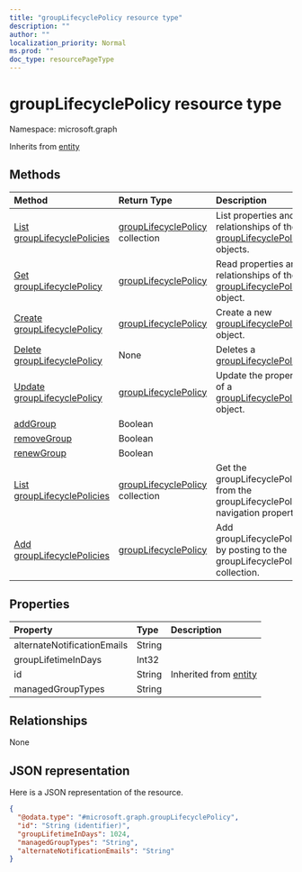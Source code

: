 ```yaml
---
title: "groupLifecyclePolicy resource type"
description: ""
author: ""
localization_priority: Normal
ms.prod: ""
doc_type: resourcePageType
---
```


# groupLifecyclePolicy resource type


Namespace: microsoft.graph




Inherits from [entity](../resources/entity.md)

## Methods
|Method|Return Type|Description|
|:---|:---|:---|
|[List groupLifecyclePolicies](../api/grouplifecyclepolicy-list.md)|[groupLifecyclePolicy](../resources/grouplifecyclepolicy.md) collection|List properties and relationships of the [groupLifecyclePolicy](../resources/grouplifecyclepolicy.md) objects.|
|[Get groupLifecyclePolicy](../api/grouplifecyclepolicy-get.md)|[groupLifecyclePolicy](../resources/grouplifecyclepolicy.md)|Read properties and relationships of the [groupLifecyclePolicy](../resources/grouplifecyclepolicy.md) object.|
|[Create groupLifecyclePolicy](../api/grouplifecyclepolicy-post-grouplifecyclepolicies.md)|[groupLifecyclePolicy](../resources/grouplifecyclepolicy.md)|Create a new [groupLifecyclePolicy](../resources/grouplifecyclepolicy.md) object.|
|[Delete groupLifecyclePolicy](../api/grouplifecyclepolicy-delete.md)|None|Deletes a [groupLifecyclePolicy](../resources/grouplifecyclepolicy.md).|
|[Update groupLifecyclePolicy](../api/grouplifecyclepolicy-update.md)|[groupLifecyclePolicy](../resources/grouplifecyclepolicy.md)|Update the properties of a [groupLifecyclePolicy](../resources/grouplifecyclepolicy.md) object.|
|[addGroup](../api/grouplifecyclepolicy-addgroup.md)|Boolean||
|[removeGroup](../api/grouplifecyclepolicy-removegroup.md)|Boolean||
|[renewGroup](../api/grouplifecyclepolicy-renewgroup.md)|Boolean||
|[List groupLifecyclePolicies](../api/group-list-grouplifecyclepolicies.md)|[groupLifecyclePolicy](../resources/grouplifecyclepolicy.md) collection|Get the groupLifecyclePolicies from the groupLifecyclePolicies navigation property.|
|[Add groupLifecyclePolicies](../api/group-post-grouplifecyclepolicies.md)|[groupLifecyclePolicy](../resources/grouplifecyclepolicy.md)|Add groupLifecyclePolicies by posting to the groupLifecyclePolicies collection.|

## Properties
|Property|Type|Description|
|:---|:---|:---|
|alternateNotificationEmails|String||
|groupLifetimeInDays|Int32||
|id|String| Inherited from [entity](../resources/entity.md)|
|managedGroupTypes|String||

## Relationships
None

## JSON representation
Here is a JSON representation of the resource.
<!-- {
  "blockType": "resource",
  "keyProperty": "id",
  "@odata.type": "microsoft.graph.groupLifecyclePolicy",
  "baseType": "microsoft.graph.entity",
  "openType": false
}
-->
``` json
{
  "@odata.type": "#microsoft.graph.groupLifecyclePolicy",
  "id": "String (identifier)",
  "groupLifetimeInDays": 1024,
  "managedGroupTypes": "String",
  "alternateNotificationEmails": "String"
}
```

